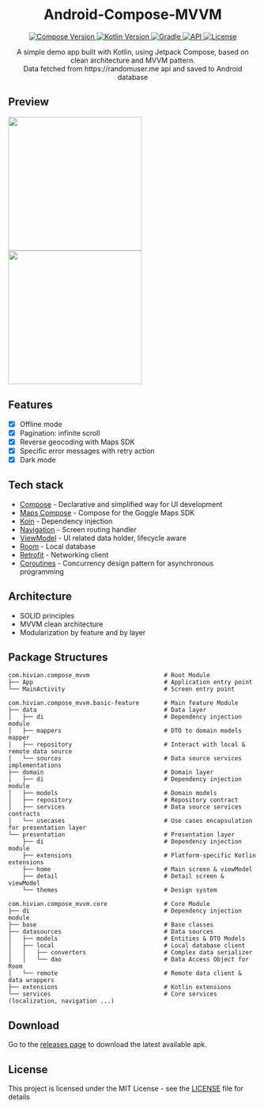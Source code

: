 <h1 align="center">Android-Compose-MVVM</h1>

<p align="center">
  <a href="https://developer.android.com/jetpack/compose">
    <img src="https://img.shields.io/badge/compose-1.4.3-brightgreen" alt="Compose Version">
  </a>
  <a href="https://kotlinlang.org/docs/whatsnew18.html">
    <img src="https://img.shields.io/badge/kotlin-1.8.10-blue" alt="Kotlin Version">
  </a>
  <a href="https://docs.gradle.org/8.0.2/release-notes.html">
    <img src="https://img.shields.io/badge/gradle-8.0.2-blue" alt="Gradle">
  </a>
  <a href="https://android-arsenal.com/api?level=27">
    <img src="https://img.shields.io/badge/API-27%2B-blue" alt="API">
  </a>
  <a href="https://github.com/hivian/Android-Compose-MVVM/blob/master/LICENSE">
    <img src="https://img.shields.io/badge/License-MIT-green" alt="License">
  </a>
</p>

<p align="center">
  A simple demo app built with Kotlin, using Jetpack Compose, based on clean architecture and MVVM pattern. <br/>
  Data fetched from https://randomuser.me api and saved to Android database
</p>

## Preview
<p>
  <img src="preview1.gif" width="270"/>
  <img src="preview2.gif" width="270"/>
</p>

## Features

- [x] Offline mode
- [x] Pagination: infinite scroll
- [x] Reverse geocoding with Maps SDK
- [x] Specific error messages with retry action
- [x] Dark mode

## Tech stack

* [Compose](https://developer.android.com/jetpack/compose) - Declarative and simplified way for UI development
* [Maps Compose](https://developers.google.com/maps/documentation/android-sdk/maps-compose) - Compose for the Goggle Maps SDK
* [Koin](https://insert-koin.io/docs/quickstart/android/) - Dependency injection
* [Navigation](https://developer.android.com/topic/libraries/architecture/navigation) - Screen routing handler
* [ViewModel](https://developer.android.com/topic/libraries/architecture/viewmodel) - UI related data holder, lifecycle aware
* [Room](https://developer.android.com/topic/libraries/architecture/room) - Local database
* [Retrofit](https://square.github.io/retrofit/) - Networking client
* [Coroutines](https://developer.android.com/topic/libraries/architecture/coroutines) - Concurrency design pattern for asynchronous programming

## Architecture

* SOLID principles
* MVVM clean architecture
* Modularization by feature and by layer

## Package Structures

```
com.hivian.compose_mvvm                     # Root Module
├── App                                     # Application entry point
└── MainActivity                            # Screen entry point

com.hivian.compose_mvvm.basic-feature       # Main feature Module
├── data                                    # Data layer
│   ├── di                                  # Dependency injection module
│   ├── mappers                             # DTO to domain models mapper
│   ├── repository                          # Interact with local & remote data source
│   └── sources                             # Data source services implementations
├── domain                                  # Domain layer
│   ├── di                                  # Dependency injection module
│   ├── models                              # Domain models
│   ├── repository                          # Repository contract
│   ├── services                            # Data source services contracts
│   └── usecases                            # Use cases encapsulation for presentation layer
└── presentation                            # Presentation layer
    ├── di                                  # Dependency injection module
    ├── extensions                          # Platform-specific Kotlin extensions
    ├── home                                # Main screen & viewModel
    ├── detail                              # Detail screen & viewModel
    └── themes                              # Design system

com.hivian.compose_mvvm.core                # Core Module
├── di                                      # Dependency injection module
├── base                                    # Base classes
├── datasources                             # Data sources
│   ├── models                              # Entities & DTO Models
│   ├── local                               # Local database client
│   │   ├── converters                      # Complex data serializer
│   │   └── dao                             # Data Access Object for Room
│   └── remote                              # Remote data client & data wrappers
├── extensions                              # Kotlin extensions
└── services                                # Core services (localization, navigation ...)
```


## Download

Go to the [releases page](https://github.com/hivian/Android-Compose-MVVM/releases) to download the latest available apk.

## License

This project is licensed under the MIT License - see the [LICENSE](LICENSE) file for details
